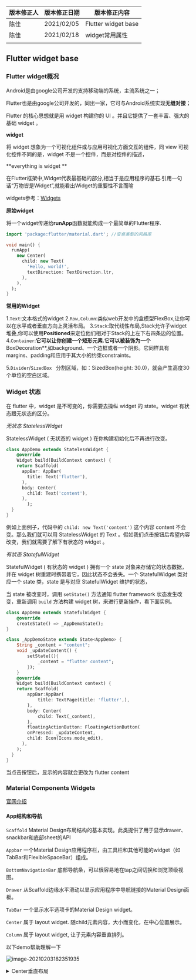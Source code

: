 

| 版本修正人 | 版本修正日期 | 版本修正内容         |
| ---------- | ------------ | -------------------- |
| 陈佳       | 2021/02/05   | Flutter  widget base |
| 陈佳       | 2021/02/18   | widget常用属性       |
|            |              |                      |



## Flutter  widget base

### Flutter  widget概况

Android是由google公司开发的支持移动端的系统，主流系统之一；

Flutter也是由google公司开发的，同出一家，它可与Android系统实现**无缝对接**；

Flutter 的核心思想就是用 widget 构建你的 UI 。并且它提供了一套丰富、强大的基础 widget 。

**widget**

将 widget 想象为一个可视化组件或与应用可视化方面交互的组件，同 view 可视化控件不同的是，widget 不是一个控件，而是对控件的描述，

**everything is widget **

在Flutter框架中,Widget代表最基础的部分,相当于是应用程序的基石.引用一句话“万物皆是Widget”,就能看出Widget的重要性不言而喻

widgets参考：[Widgets](https://flutterchina.club/widgets/)

**原始widget**

将一个widget传递给**runApp**函数就能构成一个最简单的Flutter程序.

```dart
import 'package:flutter/material.dart'; //安卓类型的风格库

void main() {
  runApp(
    new Center(
      child: new Text(
        'Hello, world!',
        textDirection: TextDirection.ltr,
      ),
    ),
  );
}
```

**常用的Widget**

1.`Text`:文本格式的widget
2.`Row,Column`:类似web开发中的盒模型FlexBox,让你可以在水平或者垂直方向上灵活布局。
3.`Stack`:取代线性布局,Stack允许子widget堆叠,你可以使用**Positioned**来定位他们相对于Stack的上左下右四条边的位置。
4.`Container`:**它可以让你创建一个矩形元素.它可以被装饰为一个**BoxDecoration**,如background、一个边框或者一个阴影。它同样具有margins、padding和应用于其大小的约束constraints。

5.`Divider`/`SizedBox `  分割区域，如：SizedBox(height: 30.0)，就会产生高度30个单位的空白区域。

### **Widget 状态**

在 flutter 中，widget 是不可变的，你需要去操纵 widget 的 state。widget 有状态跟无状态的区分。

[^演示快捷有无状态 StatelessWidget以及它们之间的切换]: 

*无状态 StatelessWidget*

StatelessWidget ( 无状态的 widget ) 在你构建初始化后不再进行改变。

```dart
class AppDemo extends StatelessWidget {
    @override
    Widget build(BuildContext context) {
    return Scaffold(
      appBar: AppBar(
        title: Text('flutter'),
      ),
      body: Center(
        child: Text('content'),
      ),
        );
  }
}
```

例如上面例子，代码中的 `child: new Text('content')` 这个内容 content 不会变。那么我们就可以用 StatelessWidget 的 Text 。假如我们点击按钮后希望内容改变，我们就需要了解下有状态的 widget 。

*有状态 StatefulWidget*

StatefulWidget ( 有状态的 widget ) 拥有一个 state 对象来存储它的状态数据，并在 widget 树重建时携带着它，因此状态不会丢失。一个 StatefulWidget 类对应一个 state 类，state 是与对应 StatefulWidget 维护的状态，

当 state 被改变时，调用 `setState()` 方法通知 flutter framework 状态发生改变，重新调用 `build` 方法构建 widget 树，来进行更新操作，看下面实例。

```dart
class AppDemo extends StatefulWidget {
    @override
    createState() => _AppDemoState();
}

class _AppDemoState extends State<AppDemo> {
    String _content = "content";
    void _updateContent() {
        setState((){
            _content = "flutter content";
        });
    }
    @override
    Widget build(BuildContext context) {
    return Scaffold(
        appBar:AppBar(
            title: TextPage(title: 'flutter',),
        ),
        body: Center(
            child: Text(_content),
        ),
        floatingActionButton: FloatingActionButton(
        onPressed: _updateContent,
        child: Icon(Icons.mode_edit),
      ),
    );
  }
}
```

当点击按钮后，显示的内容就会更改为 flutter content



### Material Components Widgets

[官网介绍](https://flutterchina.club/widgets/material/)

#### App结构和导航



`Scaffold`  Material Design布局结构的基本实现。此类提供了用于显示drawer、snackbar和底部sheet的API

`Appbar`    一个Material Design应用程序栏，由工具栏和其他可能的widget（如TabBar和FlexibleSpaceBar）组成。

 `BottomNavigationBar`    底部导航条，可以很容易地在tap之间切换和浏览顶级视图。

`Drawer`  从Scaffold边缘水平滑动以显示应用程序中导航链接的Material Design面板。

`TabBar`   一个显示水平选项卡的Material Design widget。

 `Center`    属于 layout widget. 随child元素内容，大小而变化，在中心位置展示。

`Column`   属于 layout widget, 让子元素内容垂直排列。

以下demo帮助理解一下

![image-20210203182351935](flutter_widget.assets/image-20210203182351935.png)

<details>
  <summary>Center垂直布局</summary>
  <pre><blockcode> 
     return Scaffold(
      appBar: AppBar(
        title: Text(widget.title),
      ),
      body: Center(
        child: Column(
          mainAxisAlignment: MainAxisAlignment.center,
          children: <Widget>[
            Text(
              'You have pushed the button this many times:',
            ),
            Text(
              '1',
              style: Theme.of(context).textTheme.display1,
            ),
            FlatButton(
                child: Text("open new route", style: Theme.of(context).textTheme.display2),
            )
          ],
        ),
      ),
#### Widget 常用属性

![13946897-11466c2c744cec35](flutter_widget_base.assets/13946897-11466c2c744cec35.webp)

**`Scaffold.appBar` 中的属性，指向头部**

![13946897-48ed2669f310b7c9](flutter_widget_base.assets/13946897-48ed2669f310b7c9.webp)

 `title`属性，传入`Text ()`实例

 `leading`属性

 `action`属性

 `bottom`属性，传入`TabBar ()`实例

`centerTitle`属性，是否居中对齐

```dart
centerTitle: true,
```

**`Scaffold.draw` 属性**

一般将 `Draw()` 作为参数传入，此时 `Scaffold` 会自动将 `AppBar` 的 `leading` 设置为菜单按钮，点击便可打开抽屉菜单。

**通用属性`style`属性**  组件渲染样式的属性



```dart
 Text(
    'Hello Flutter',
    style: TextStyle(
      fontSize: 20.0,
      fontWeight: FontWeight.bold,
      letterSpacing: 2.0,
      color:Colors.grey[600],
    ),
```

**通用属性`color`属性**  一般指渲染颜色的属性

为了简化属性，有的组件中指的是字体的颜色(如上)：

*注意，在有的组件下面指主题风格：*

```dart
RaisedButton(
  child: Text(" RaisedButton"),
  color: Colors.blue,
  onPressed: (){
    print('321茄子');
  },
),
```

*在有的地方是指背景的颜色:*

![image-20210207095850189](flutter_widget_base.assets/image-20210207095850189.png)

**通用属性`padding`属性**    与css中的padding雷同

**通用属性`margin`属性**    与css中的margin雷同

**通用属性`child`属性**    接收一个子widget作的属性

```dart
Center(
        child: Text("按钮")
 )
```

**Row和Column`children`属性**   接收几个widget的属性

**Row和Column`mainAxisAlignment`属性**   主轴对齐方式，默认此 start

**Row和Column`crossAxisAlignment`属性**   次轴对齐方式， 默认此 center

```dart
 Column(
     mainAxisAlignment: MainAxisAlignment.center,
     children: <Widget>[
       Text(
         'You have pushed the button this many times:',
      ),
      Text(
        '1',
        style: Theme.of(context).textTheme.display1,
       ),
    ]
 )
```

**Button`onPressed`属性**  当按钮被pressed触发事件时，接收函数

```dart
FlatButton(
  onPressed: (){
    print('hello')
  }
)
```

#### 排列widget

body    内容主体的最大容器

​     `Row`   属于 layout widget, 让子元素内容水平排列

​     `Column`    

​     `Center`  

​     `Container`   

`Row`和`Column`组件其实和web/rn中的`Flex布局`（弹性盒子）特别相似，或者我们可以就这么理解。都有有主轴摆放 和 次轴摆放的配置

​     mainAxisAlignment: MainAxisAlignment.spaceEvenly, // 默认此 start
​     crossAxisAlignment: CrossAxisAlignment.center,// 默认此 center

![image-20210204102421524](flutter_widget.assets/image-20210204102421524.png)

<details>   
    <summary>demo水平布局</summary>   
    <pre><blockcode>       
   return Scaffold(
      appBar: AppBar(
        title:Text("米斯特五"),
        centerTitle: true,
        backgroundColor: Colors.cyan,
      ),
      body:Row(
        // 行内摆放：横向摆放  纵向摆放
        mainAxisAlignment: MainAxisAlignment.spaceEvenly, // 默认此 start
        crossAxisAlignment: CrossAxisAlignment.center,// 默认此 center
        children: <Widget>[
          Text("米斯特五"),
          FlatButton(
            onPressed: (){},
            color: Colors.orange,
            child:Text("按钮")
          ),
          Container(
            color: Colors.cyan,
            padding: EdgeInsets.all(10.0),
            child: Text("这是contaner"),
          )
        ],
      ),
      floatingActionButton: FloatingActionButton(
        child: Text("按钮3"),
        backgroundColor: Colors.cyan[600],
      ),
    );
    </blockcode></pre> </details>

让`Row`换成`Column`，将会

<img src="flutter_widget.assets/image-20210204105407861.png" alt="image-20210204105407861" style="zoom:80%;" />

#### 基础组件

##### 按钮

`RaisedButton`  Material Design中的button， 一个凸起的材质矩形按钮。

`FlatButton`  一个扁平的Material按钮。

`IconButton`  一个Material图标按钮，点击时会有水波动画。

`FloatingActionButton`  一个圆形图标按钮，它悬停在内容之上，以展示应用程序中的主要动作。

`ButtonBar`  水平排列的按钮组。

![image-20210204113747056](flutter_widget.assets/image-20210204113747056.png

<img src="flutter_widget.assets/image-20210204133817400.png" alt="image-20210204133817400" style="zoom:80%;" />

<details>   
    <summary>各种按钮</summary>   
    <pre><blockcode>       
   return Scaffold(
      appBar: AppBar(
        title:Text("各种按钮"),
        centerTitle: true,
        backgroundColor: Colors.cyan,
      ),
      body: Column(
        children: <Widget>[
          RaisedButton(
            child: Text(" RaisedButton"),
            color: Colors.blue,
            onPressed: (){
              print('321茄子');
            },
          ),
          Text('RaisedButton'),
          RaisedButton.icon(
            icon: Icon(Icons.mail),
            label: Text("mail"),
            color: Colors.blue,
            onPressed: (){
            },
          ),
          Text('RaisedButton.icon'),
          FlatButton(
            child: Text("FlatButton"),
            color: Colors.blue,
            onPressed: (){
            },
          ),
          Text('FlatButton'),
          IconButton(
            icon: Icon(Icons.add_call),
            color: Colors.blue,
            onPressed: (){
              print('321茄子');
            },
          ),
           Text('IconButton'),
          Icon(
            Icons.add_a_photo,
            color: Colors.blue,
            size: 30.00,
          ),
          Text('Icon'),
          ButtonBar(
            alignment: MainAxisAlignment.center,
            children: <Widget>[
              Icon(
                Icons.add_a_photo,
                color: Colors.blue,
                size: 30.00,
              ),
              Icon(
                Icons.access_alarms,
                color: Colors.blue,
                size: 30.00,
              ),
              Icon(
                Icons.airplay,
                color: Colors.blue,
                size: 30.00,
              ),
            ],
          ),
          Text('ButtonBar'),
        ],
      ),
      floatingActionButton: FloatingActionButton(
        child: Text("浮动btn"),
        backgroundColor: Colors.cyan[600],
      ),
    );.
    </blockcode></pre> </details>

##### 输入框和选择框

简介如下，[查看官网](https://flutterchina.club/widgets/material/)

![image-20210204134732630](flutter_widget.assets/image-20210204134732630.png)

参数和具体配体配置，内容太过繁琐，不再列举：

![image-20210204163108476](flutter_widget.assets/image-20210204163108476.png)

<details>   
    <summary>demo代码</summary>   
    <pre><code>       
  String name= '';
  dynamic  groupValue='';
  bool hasA = false;
  bool hasB = false;
  bool isOpen = false;
  bool isCheck = false;
  @override
  Widget build(BuildContext context) {
    print(this.groupValue);
    print(this.hasA);
    return Scaffold(
      appBar: AppBar(
        title:Text("各种按钮"),
        centerTitle: true,
        backgroundColor: Colors.cyan,
      ),
      body: Column(
        children: <Widget>[
          Text('无设置的TextFiled',textAlign: TextAlign.left,),
          TextField(),
          Text('number的TextFiled',textAlign: TextAlign.left,),
          TextField(
            keyboardType: TextInputType.number,// 确定输入字符串的类型，有text/number/emailAddress/visiblePassword
            decoration: InputDecoration(
              contentPadding: EdgeInsets.all(10.0),
              icon: Icon(Icons.text_fields),
              labelText: '年龄',
              helperText: '请输入你的年龄',
            ),
            onChanged: (String str) {
              setState(() {
                this.name = str;
              });
              print(this.name);
            },
            autofocus: false,
          ),
          Text('单选框选择一个方向:',textAlign: TextAlign.left,),
          Row(
            children: [
              Row(
                ///包裹子布局
                mainAxisSize: MainAxisSize.min,
                children: [
                  Radio(
                    ///此单选框绑定的值 必选参数
                    value: "flutter",
                    ///当前组中这选定的值  必选参数
                    groupValue: groupValue,
                    ///点击状态改变时的回调 必选参数
                    onChanged: (v) {
                      setState(() {
                        this.groupValue = v;
                      });
                    },
                  ),
                  Text("flutter")
                ],
              ),
              Row(
                mainAxisSize: MainAxisSize.min,
                children: [
                  Radio(
                    value: "dart",
                    groupValue: groupValue,
                    onChanged: (v) {
                      setState(() {
                        this.groupValue = v;
                      });
                    },
                  ),
                  Text("dart")
                ],
              ),
              Row(
                mainAxisSize: MainAxisSize.min,
                children: [
                  Radio(
                    value: "andriod sdk",
                    groupValue: groupValue,
                    onChanged: (v) {
                      setState(() {
                        this.groupValue = v;
                      });
                    },
                  ),
                  Text("andriod sdk")
                ],
              ),
            ],
          ),
          Text('复选框，设置闹钟:',textAlign: TextAlign.left,),
          CheckboxListTile(
            secondary: const Icon(Icons.alarm_on),
            title: const Text('每天6：00 响铃'),
            subtitle: Text('12小时48分钟后响铃'),
            value: this.hasA,
            onChanged: (bool value) {
              setState(() {
                this.hasA = value;
              });
            },
          ),
          CheckboxListTile(
            secondary: const Icon(Icons.alarm_on),
            title: const Text('每天6：10 响铃'),
            subtitle: Text('12小时58分钟后响铃'),
            value: this.hasB,
            onChanged: (bool value) {
              setState(() {
                this.hasB = value;
              });
            },
          ),
          Switch(
            value: isCheck,
            onChanged: (isChecked) {
              setState(() {
                isCheck = isChecked;
              });
            },
            activeColor: Colors.green,
            activeTrackColor: Colors.blue,
            inactiveThumbColor: Colors.grey,
            inactiveTrackColor: Colors.red,
            materialTapTargetSize: MaterialTapTargetSize.padded,
          ),
          SwitchListTile(
            value: isOpen,
            onChanged: (isChecked) {
              setState(() {
                isOpen = isChecked;
              });
            },
            activeColor: Colors.blue,
            activeTrackColor: Colors.blue,
            title: Text("启用摄像头"),
            subtitle: Text("移动端将有权访问摄像头"),
            secondary: Icon(Icons.settings),
            selected: true,
            //activeThumbImage: AssetImage("images/app.png"),
           // inactiveThumbImage: AssetImage("images/app.png"),
            isThreeLine: false,
          ),
        ],
      ),
    );
  } 
    </code></pre> 
</details>


##### 对话框、Alert、Panel

简介如下，[查看官网](https://flutterchina.club/widgets/material/)

![image-20210204134848859](flutter_widget.assets/image-20210204134848859.png)

##### 信息展示

简介如下，[查看官网](https://flutterchina.club/widgets/material/)



![image-20210204134948169](flutter_widget.assets/image-20210204134948169.png)

